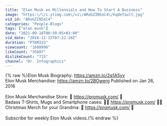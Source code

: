 ```yaml
---
title: "Elon Musk on Millennials and How To Start A Business"
image: "https:\/\/i.ytimg.com\/vi\/ARoGZIN5oC4\/hqdefault.jpg"
vid_id: "ARoGZIN5oC4"
categories: "People-Blogs"
tags: ["elon musk"]
date: "2021-09-18T00:50:05+03:00"
vid_date: "2018-12-15T07:22:10Z"
duration: "PT6M32S"
viewcount: "1688996"
likeCount: "35607"
dislikeCount: "715"
channel: "Dr. Infographics"
---
```

{% raw %}Elon Musk Biography: <a rel="nofollow" target="blank" href="https://amzn.to/2q1A5yv">https://amzn.to/2q1A5yv</a><br />Elon Musk Merchandise: <a rel="nofollow" target="blank" href="https://amzn.to/2BOwerg">https://amzn.to/2BOwerg</a> Published on Jan 26, 2016<br /><br />Elon Musk Merchandise Store:  🙌 <a rel="nofollow" target="blank" href="https://promusk.com/">https://promusk.com/</a>  🙌<br />Badass T-Shirts, Mugs and Smartphone cases:  🙌🏻 <a rel="nofollow" target="blank" href="https://promusk.com/">https://promusk.com/</a>  🙌🏻<br />Christmas Merch for your Grandma:  🙌 <a rel="nofollow" target="blank" href="https://promusk.com/">https://promusk.com/</a>  🙌<br /><br />Subscribe for weekly Elon Musk videos.{% endraw %}
